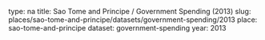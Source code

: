 type: na
title: Sao Tome and Principe / Government Spending (2013)
slug: places/sao-tome-and-principe/datasets/government-spending/2013
place: sao-tome-and-principe
dataset: government-spending
year: 2013

